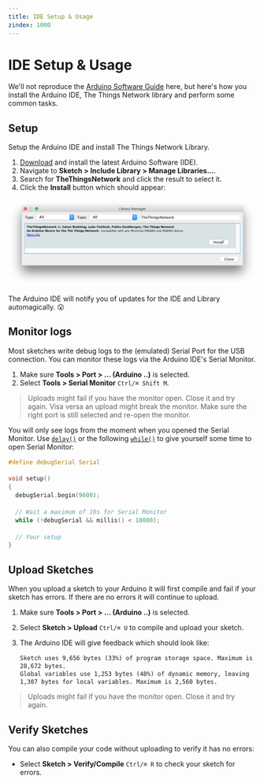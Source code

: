 ```yaml
---
title: IDE Setup & Usage
zindex: 1000
---
```


# IDE Setup & Usage

We'll not reproduce the [Arduino Software Guide](https://www.arduino.cc/en/Guide/Environment#toc1) here, but here's how you install the Arduino IDE, The Things Network library and perform some common tasks.

## Setup

Setup the Arduino IDE and install The Things Network Library.

1. [Download](https://www.arduino.cc/en/Main/Software) and install the latest Arduino Software (IDE).
2. Navigate to **Sketch > Include Library > Manage Libraries...**.
3. Search for **TheThingsNetwork** and click the result to select it.
4. Click the **Install** button which should appear:

  ![Library Manager](arduino_library.png)

The Arduino IDE will notify you of updates for the IDE and Library automagically. :open_mouth:

## Monitor logs

Most sketches write debug logs to the (emulated) Serial Port for the USB connection. You can monitor these logs via the Arduino IDE's Serial Monitor.

1. Make sure **Tools > Port > ... (Arduino ..)** is selected.
2. Select **Tools > Serial Monitor** `Ctrl/⌘ Shift M`.

> Uploads might fail if you have the monitor open. Close it and try again. Visa versa an upload might break the monitor. Make sure the right port is still selected and re-open the monitor. 

You will only see logs from the moment when you opened the Serial Monitor. Use [`delay()`](https://www.arduino.cc/en/Reference/Delay) or the following [`while()`](https://www.arduino.cc/en/Reference/While) to give yourself some time to open Serial Monitor:

```c
#define debugSerial Serial

void setup()
{
  debugSerial.begin(9600);
  
  // Wait a maximum of 10s for Serial Monitor
  while (!debugSerial && millis() < 10000);
  
  // Your setup
}
```

## Upload Sketches

When you upload a sketch to your Arduino it will first compile and fail if your sketch has errors. If there are no errors it will continue to upload.

1.  Make sure **Tools > Port > ... (Arduino ..)** is selected.
2.  Select **Sketch > Upload** `Ctrl/⌘ U` to compile and upload your sketch.
3.  The Arduino IDE will give feedback which should look like:

        Sketch uses 9,656 bytes (33%) of program storage space. Maximum is 28,672 bytes.
        Global variables use 1,253 bytes (48%) of dynamic memory, leaving 1,307 bytes for local variables. Maximum is 2,560 bytes.
        
> Uploads might fail if you have the monitor open. Close it and try again.

## Verify Sketches  
    
You can also compile your code without uploading to verify it has no errors:

- Select **Sketch > Verify/Compile** `Ctrl/⌘ R` to check your sketch for errors.
